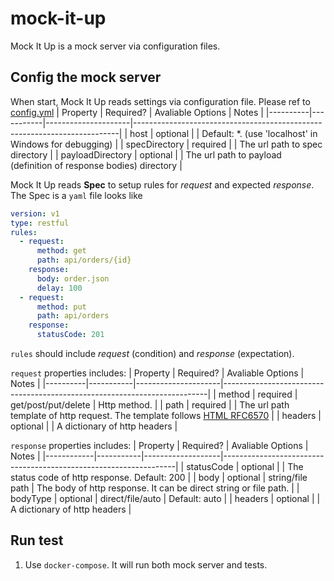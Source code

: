 # mock-it-up
Mock It Up is a mock server via configuration files.

## Config the mock server
When start, Mock It Up reads settings via configuration file. Please ref to [config.yml](https://github.com/vincent-scw/mock-it-up/blob/main/test/MockItUp.IntegrationTest/mockitup.d/conf.yml)
| Property | Required? | Avaliable Options   | Notes                                                                    |
|----------|-----------|---------------------|--------------------------------------------------------------------------|
| host     | optional  |                     | Default: &ast;. (use 'localhost' in Windows for debugging)                   |
| specDirectory | required  |                | The url path to spec directory |
| payloadDirectory | optional  |             | The url path to payload (definition of response bodies) directory |

Mock It Up reads **Spec** to setup rules for *request* and expected *response*.
The Spec is a ```yaml``` file looks like
```yml
version: v1
type: restful
rules:
  - request:
      method: get
      path: api/orders/{id}
    response:
      body: order.json
      delay: 100
  - request:
      method: put
      path: api/orders
    response:
      statusCode: 201
```

```rules``` should include *request* (condition) and *response* (expectation).

```request``` properties includes:
| Property | Required? | Avaliable Options   | Notes                                                                    |
|----------|-----------|---------------------|--------------------------------------------------------------------------|
| method   | required  | get/post/put/delete | Http method.                                                             |
| path     | required  |                     | The url path template of http request. The template follows [HTML RFC6570](https://tools.ietf.org/html/rfc6570) |
| headers  | optional  |                     | A dictionary of http headers                                             |

```response``` properties includes:
| Property   | Required? | Avaliable Options | Notes                                                            |
|------------|-----------|-------------------|------------------------------------------------------------------|
| statusCode | optional  |                   | The status code of http response. Default: 200                   |
| body       | optional  | string/file path  | The body of http response. It can be direct string or file path. |
| bodyType   | optional  | direct/file/auto  | Default: auto                                                    |
| headers    | optional  |                   | A dictionary of http headers                                     |

## Run test
1. Use ```docker-compose```. It will run both mock server and tests.
